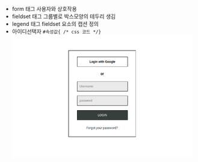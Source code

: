- form 태그
  사용자와 상호작용
- fieldset 태그
  그룹별로 박스모양의 테두리 생김
- legend 태그
  fieldset 요소의 캡션 정의
- 아이디선택자 ```#속성값{ /* css 코드 */}```
![login](../img/google_login.png)